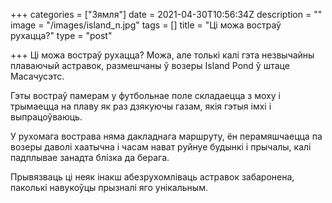 +++
categories = ["Зямля"]
date = 2021-04-30T10:56:34Z
description = ""
image = "/images/island_n.jpg"
tags = []
title = "Ці можа востраў рухацца?"
type = "post"

+++
Ці можа востраў рухацца? Можа, але толькі калі гэта незвычайны плаваючый астравок, размешчаны ў возеры Island Pond ў штаце Масачусэтс.  
  
Гэты востраў памерам у футбольнае поле складаецца з моху і трымаецца на плаву як раз дзякуючы газам, якія гэтыя імхі і выпрацоўваюць.  
  
У рухомага вострава няма дакладнага маршруту, ён перамяшчаецца па возеры даволі хаатычна і часам нават руйнуе будынкі і прычалы, калі падплывае занадта блізка да берага.  
  
Прывязваць ці неяк інакш абезрухомліваць астравок забаронена, паколькі навукоўцы прызналі яго унікальным.